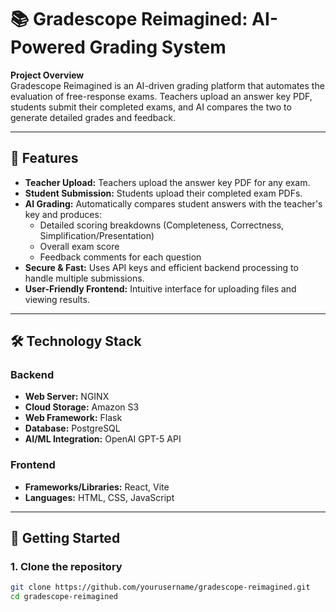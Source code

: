 # 📚 Gradescope Reimagined: AI-Powered Grading System

**Project Overview**  
Gradescope Reimagined is an AI-driven grading platform that automates the evaluation of free-response exams. Teachers upload an answer key PDF, students submit their completed exams, and AI compares the two to generate detailed grades and feedback.

---

## 🧩 Features

- **Teacher Upload:** Teachers upload the answer key PDF for any exam.  
- **Student Submission:** Students upload their completed exam PDFs.  
- **AI Grading:** Automatically compares student answers with the teacher's key and produces:
  - Detailed scoring breakdowns (Completeness, Correctness, Simplification/Presentation)  
  - Overall exam score  
  - Feedback comments for each question  
- **Secure & Fast:** Uses API keys and efficient backend processing to handle multiple submissions.  
- **User-Friendly Frontend:** Intuitive interface for uploading files and viewing results.

---

## 🛠 Technology Stack

### Backend
- **Web Server:** NGINX  
- **Cloud Storage:** Amazon S3  
- **Web Framework:** Flask  
- **Database:** PostgreSQL  
- **AI/ML Integration:** OpenAI GPT-5 API  

### Frontend
- **Frameworks/Libraries:** React, Vite  
- **Languages:** HTML, CSS, JavaScript  

---

## 🚀 Getting Started

### 1. Clone the repository
```bash
git clone https://github.com/yourusername/gradescope-reimagined.git
cd gradescope-reimagined

